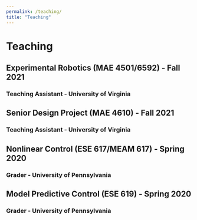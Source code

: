 ```yaml
--- 
permalink: /teaching/
title: "Teaching"
---
```



# Teaching

## Experimental Robotics (MAE 4501/6592) - Fall 2021
### Teaching Assistant - University of Virginia

## Senior Design Project (MAE 4610) - Fall 2021
### Teaching Assistant - University of Virginia

## Nonlinear Control (ESE 617/MEAM 617) - Spring 2020
### Grader - University of Pennsylvania

## Model Predictive Control (ESE 619) - Spring 2020
### Grader - University of Pennsylvania



